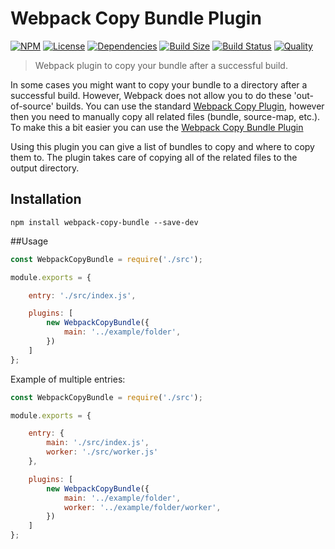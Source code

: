 # Webpack Copy Bundle Plugin

[![NPM](https://badgen.net/npm/v/webpack-copy-bundle)](https://www.npmjs.com/package/webpack-copy-bundle)
[![License](https://badgen.net/npm/license/webpack-copy-bundle)](https://www.npmjs.com/package/webpack-copy-bundle)
[![Dependencies](https://badgen.net/david/dep/ferdikoomen/webpack-copy-bundle)](https://david-dm.org/ferdikoomen/webpack-copy-bundle)
[![Build Size](https://badgen.net/bundlephobia/minzip/webpack-copy-bundle)](https://bundlephobia.com/result?p=webpack-copy-bundle)
[![Build Status](https://badgen.net/travis/ferdikoomen/webpack-copy-bundle/master)](https://travis-ci.org/ferdikoomen/webpack-copy-bundle)
[![Quality](https://badgen.net/lgtm/grade/javascript/g/ferdikoomen/webpack-copy-bundle)](https://lgtm.com/projects/g/ferdikoomen/webpack-copy-bundle)

> Webpack plugin to copy your bundle after a successful build.

In some cases you might want to copy your bundle to a directory after a successful build. 
However, Webpack does not allow you to do these 'out-of-source' builds. You can use the standard
[Webpack Copy Plugin](https://github.com/webpack-contrib/copy-webpack-plugin), however then you
need to manually copy all related files (bundle, source-map, etc.). To make this a bit easier
you can use the [Webpack Copy Bundle Plugin](https://www.npmjs.com/package/webpack-copy-bundle)

Using this plugin you can give a list of bundles to copy and where to copy them to. The plugin
takes care of copying all of the related files to the output directory.

## Installation

```
npm install webpack-copy-bundle --save-dev
```

##Usage

```js
const WebpackCopyBundle = require('./src');

module.exports = {

    entry: './src/index.js',

    plugins: [
        new WebpackCopyBundle({
            main: '../example/folder',
        })
    ]
};
```

Example of multiple entries:

```js
const WebpackCopyBundle = require('./src');

module.exports = {

    entry: {
        main: './src/index.js',
        worker: './src/worker.js'
    },

    plugins: [
        new WebpackCopyBundle({
            main: '../example/folder',
            worker: '../example/folder/worker',
        })
    ]
};
```
